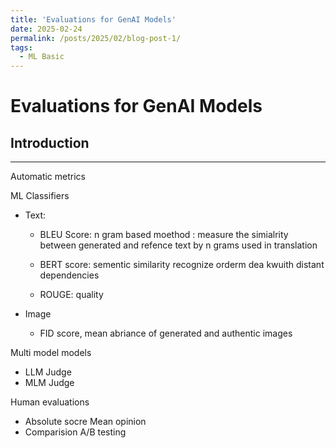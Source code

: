 ```yaml
---
title: 'Evaluations for GenAI Models'
date: 2025-02-24
permalink: /posts/2025/02/blog-post-1/
tags:
  - ML Basic
---
```


Evaluations for GenAI Models
======

## Introduction

---
Automatic metrics

ML Classifiers
- Text:
   - BLEU Score: n gram based moethod : measure the simialrity between generated and refence text by n grams used in translation
      
   - BERT score: sementic similarity
     recognize orderm dea kwuith distant dependencies 
   - ROUGE: quality


- Image
  - FID score, mean abriance of generated and authentic images

Multi model models
- LLM Judge
- MLM Judge

Human evaluations
- Absolute socre
  Mean opinion 
- Comparision
  A/B testing

